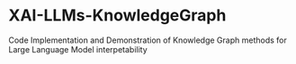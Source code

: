 # XAI-LLMs-KnowledgeGraph
Code Implementation and Demonstration of Knowledge Graph methods for Large Language Model interpetability
